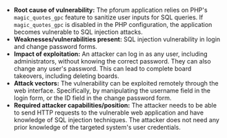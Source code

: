 - **Root cause of vulnerability:** The pforum application relies on PHP's `magic_quotes_gpc` feature to sanitize user inputs for SQL queries. If `magic_quotes_gpc` is disabled in the PHP configuration, the application becomes vulnerable to SQL injection attacks.
- **Weaknesses/vulnerabilities present:** SQL injection vulnerability in login and change password forms.
- **Impact of exploitation:** An attacker can log in as any user, including administrators, without knowing the correct password. They can also change any user's password. This can lead to complete board takeovers, including deleting boards.
- **Attack vectors:** The vulnerability can be exploited remotely through the web interface. Specifically, by manipulating the username field in the login form, or the ID field in the change password form.
- **Required attacker capabilities/position:** The attacker needs to be able to send HTTP requests to the vulnerable web application and have knowledge of SQL injection techniques. The attacker does not need any prior knowledge of the targeted system's user credentials.